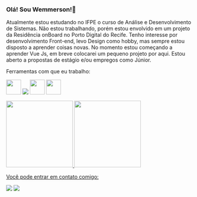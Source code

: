 ### Olá! Sou Wemmerson!👋

Atualmente estou estudando no IFPE o curso de Análise e Desenvolvimento de Sistemas.
Não estou trabalhando, porém estou envolvido em um projeto da Residência onBoard no Porto Digital do Recife.
Tenho interesse por desenvolvimento Front-end, levo Design como hobby, mas sempre estou disposto a aprender coisas novas.
No momento estou começando a aprender Vue Js, em breve colocarei um pequeno projeto por aqui.
Estou aberto a propostas de estágio e/ou empregos como Júnior.

Ferramentas com que eu trabalho:

 <img src="https://cdn.jsdelivr.net/gh/devicons/devicon/icons/html5/html5-original-wordmark.svg" width="40" height="40"/> <img src="https://cdn.jsdelivr.net/gh/devicons/devicon/icons/css3/css3-original-wordmark.svg" /> <img src="https://cdn.jsdelivr.net/gh/devicons/devicon/icons/javascript/javascript-original.svg" width="40" height="40"/> <img src="https://cdn.jsdelivr.net/gh/devicons/devicon/icons/figma/figma-original.svg" width="40" height="40" />
 


<div style="max-width:100%">
<a href="https://github.com/WemmersonAlb">
<img height="180em" src="https://github-readme-stats.vercel.app/api/top-langs/?username=WemmersonAlb&layout=compact&langs_count=7&theme=dracula"/> <img height="180em" src="https://github-readme-stats.vercel.app/api?username=WemmersonAlb&show_icons=true&theme=dracula&include_all_commits=true&count_private=true"/>
</div>

Você pode entrar em contato comigo:
<div>
<a href = "mailto:wemmerson.albuquerque@gmail.com"><img src="https://img.shields.io/badge/Gmail-D14836?style=for-the-badge&logo=gmail&logoColor=white" target="_blank"></a> <a href="https://www.linkedin.com/in/wemmerson-albuquerque" target="_blank"><img src="https://img.shields.io/badge/-LinkedIn-%230077B5?style=for-the-badge&logo=linkedin&logoColor=white" target="_blank"></a>
</div>




